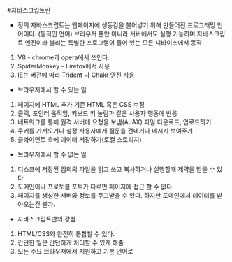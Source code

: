 #자바스크립트란

  * 정의 
  자바스크립트는 웹페이지에 생동감을 불어넣기 위해 만들어진 프로그래밍 언어이다. (동적인 언어)
  브라우저 뿐만 아니라 서버에서도 실행 가능하며 자바스크립트 엔진이라 불리는 특별한 프로그램이 들어 있는 모든 디바이스에서 동작
  1. V8 - chrome과 opera에서 쓰인다.
  2. SpiderMonkey - Firefox에서 사용
  3. IE는 버전에 따라 Trident 나 Chakr 엔진 사용
 
  * 브라우저에서 할 수 있는 일
   1. 페이지에 HTML 추가 기존 HTML 혹은 CSS 수정
   2. 클릭, 포인터 움직임, 키보드 키 눌림과 같은 사용자 행동에 반응
   3. 네트워크를 통해 원격 서버에 요청을 보냄(AJAX) 파일 다운로드, 업로드하기
   4. 쿠키를 가져오거나 설정 사용자에게 질문을 건네거나 메시지 보여주기
   5. 클라이언트 측에 데이터 저장하기(로컬 스토리지)
   
   * 브라우저에서 할 수 없는 일
   1. 디스크에 저장된 임의의 파일을 읽고 쓰고 복사하거나 실행할때 제약을 받을 수 있다.
   2. 도메인이나 프로토콜 포트가 다르면 페이지에 접근 할 수 없다.
   3. 페이지를 생성한 서버와 정보를 주고받을 수 있다. 하지만 도메인에서 데이터를 받아오는건 불가.

   * 자바스크립트만의 강점
   1. HTML/CSS와 완전히 통합할 수 있다.
   2. 간단한 일은 간단하게 처리할 수 있게 해줌
   3. 모든 주요 브라우저에서 지원하고 기본 언어로 
